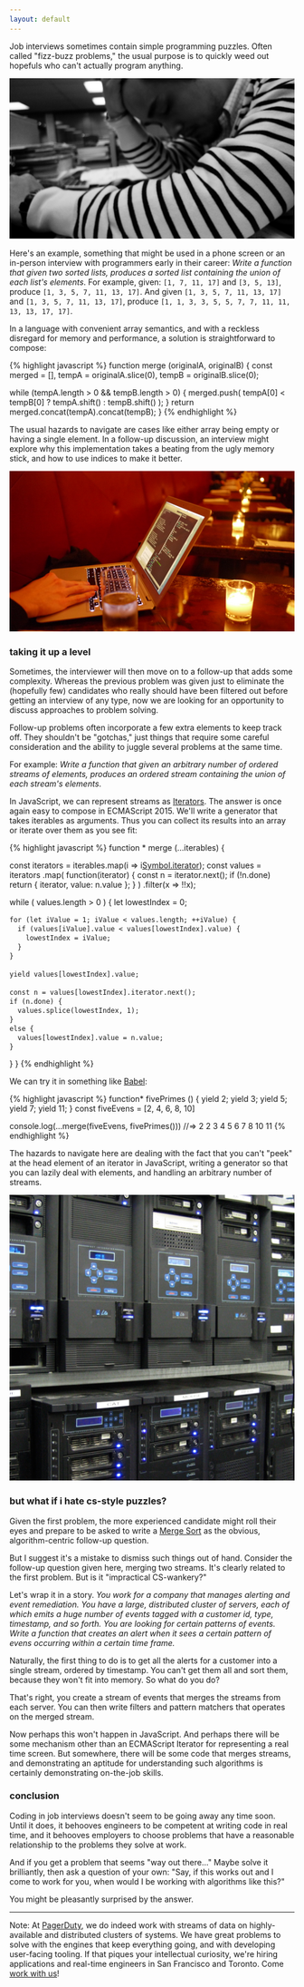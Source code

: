 ```yaml
---
layout: default
---
```


Job interviews sometimes contain simple programming puzzles. Often called "fizz-buzz problems," the usual purpose is to quickly weed out hopefuls who can't actually program anything.

[![Frustrated](/assets/images/frustrated.jpg)](https://www.flickr.com/photos/marvin_lee/3254923387)

Here's an example, something that might be used in a phone screen or an in-person interview with programmers early in their career: *Write a function that given two sorted lists, produces a sorted list containing the union of each list's elements*. For example, given: `[1, 7, 11, 17]` and `[3, 5, 13]`, produce `[1, 3, 5, 7, 11, 13, 17]`. And given `[1, 3, 5, 7, 11, 13, 17]` and `[1, 3, 5, 7, 11, 13, 17]`, produce `[1, 1, 3, 3, 5, 5, 7, 7, 11, 11, 13, 13, 17, 17]`.

In a language with convenient array semantics, and with a reckless disregard for memory and performance, a solution is straightforward to compose:

{% highlight javascript %}
function merge (originalA, originalB) {
  const merged = [],
        tempA = originalA.slice(0),
        tempB = originalB.slice(0);

  while (tempA.length > 0 && tempB.length > 0) {
    merged.push(
      tempA[0] < tempB[0] ? tempA.shift() : tempB.shift()
    );
  }
  return merged.concat(tempA).concat(tempB);
}
{% endhighlight %}

The usual hazards to navigate are cases like either array being empty or having a single element. In a follow-up discussion, an interview might explore why this implementation takes a beating from the ugly memory stick, and how to use indices to make it better.

[![Coding](/assets/images/coding.jpg)](https://www.flickr.com/photos/mpa/4369776892)

### taking it up a level

Sometimes, the interviewer will then move on to a follow-up that adds some complexity. Whereas the previous problem was given just to eliminate the (hopefully few) candidates who really should have been filtered out before getting an interview of any type, now we are looking for an opportunity to discuss approaches to problem solving.

Follow-up problems often incorporate a few extra elements to keep track off. They shouldn't be "gotchas," just things that require some careful consideration and the ability to juggle several problems at the same time.

For example: *Write a function that given an arbitrary number of ordered streams of elements, produces an ordered stream containing the union of each stream's elements*.

In JavaScript, we can represent streams as [Iterators]. The answer is once again easy to compose in ECMAScript 2015. We'll write a generator that takes iterables as arguments. Thus you can collect its results into an array or iterate over them as you see fit:

[Iterators]: https://leanpub.com/javascriptallongesix/read#collections

{% highlight javascript %}
function * merge (...iterables) {

  const iterators = iterables.map(i => i[Symbol.iterator]());
  const values = iterators
    .map(
      function(iterator) {
        const n = iterator.next();
        if (!n.done) return { iterator, value: n.value };
      }
    )
    .filter(x => !!x);

  while ( values.length > 0 ) {
    let lowestIndex = 0;

    for (let iValue = 1; iValue < values.length; ++iValue) {
      if (values[iValue].value < values[lowestIndex].value) {
        lowestIndex = iValue;
      }
    }

    yield values[lowestIndex].value;

    const n = values[lowestIndex].iterator.next();
    if (n.done) {
      values.splice(lowestIndex, 1);
    }
    else {
      values[lowestIndex].value = n.value;
    }
  }
}
{% endhighlight %}

We can try it in something like [Babel](http://babeljs.io/repl):

{% highlight javascript %}
function* fivePrimes () { yield 2; yield 3; yield 5; yield 7; yield 11; }
const fiveEvens = [2, 4, 6, 8, 10]

console.log(...merge(fiveEvens, fivePrimes()))
  //=> 2 2 3 4 5 6 7 8 10 11
{% endhighlight %}

The hazards to navigate here are dealing with the fact that you can't "peek" at the head element of an iterator in JavaScript, writing a generator so that you can lazily deal with elements, and handling an arbitrary number of streams.

[![Servers](/assets/images/servers.jpg)](https://www.flickr.com/photos/sfllaw/78981814/)

### but what if i hate cs-style puzzles?

Given the first problem, the more experienced candidate might roll their eyes and prepare to be asked to write a [Merge Sort](https://en.wikipedia.org/wiki/Merge_sort) as the obvious, algorithm-centric follow-up question.

But I suggest it's a mistake to dismiss such things out of hand. Consider the follow-up question given here, merging two streams. It's clearly related to the first problem. But is it "impractical CS-wankery?"

Let's wrap it in a story. *You work for a company that manages alerting and event remediation. You have a large, distributed cluster of servers, each of which emits a huge number of events tagged with a customer id, type, timestamp, and so forth. You are looking for certain patterns of events. Write a function that creates an alert when it sees a certain pattern of evens occurring within a certain time frame.*

Naturally, the first thing to do is to get all the alerts for a customer into a single stream, ordered by timestamp. You can't get them all and sort them, because they won't fit into memory. So what do you do?

That's right, you create a stream of events that merges the streams from each server. You can then write filters and pattern matchers that operates on the merged stream.

Now perhaps this won't happen in JavaScript. And perhaps there will be some mechanism other than an ECMAScript Iterator for representing a real time screen. But somewhere, there will be some code that merges streams, and demonstrating an aptitude for understanding such algorithms is certainly demonstrating on-the-job skills.

### conclusion

Coding in job interviews doesn't seem to be going away any time soon. Until it does, it behooves engineers to be competent at writing code in real time, and it behooves employers to choose problems that have a reasonable relationship to the problems they solve at work.

And if you get a problem that seems "way out there..." Maybe solve it brilliantly, then ask a question of your own: "Say, if this works out and I come to work for you, when would I be working with algorithms like this?"

You might be pleasantly surprised by the answer.

---

Note: At [PagerDuty], we do indeed work with streams of data on highly-available and distributed clusters of systems. We have great problems to solve with the engines that keep everything going, and with developing user-facing tooling. If that piques your intellectual curiosity, we're hiring applications and real-time engineers in San Francisco and Toronto. Come [work with us](https://www.pagerduty.com/company/work-with-us/)!

[PagerDuty]: https://www.pagerduty.com
